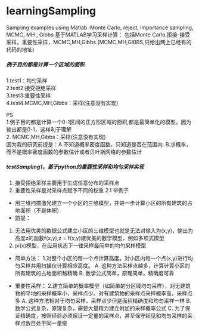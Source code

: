 # learningSampling
Sampling examples using Matlab :Monte Carlo, reject, importance sampling, MCMC, MH , Gibbs
基于MATLAB学习采样计算：
包括Monte Carlo,拒接-接受采样，重要性采样，MCMC,MH,Gibbs.(MCMC,MH,GIBBS,只给出网上已经有的代码的地址)

##### 例子目的都是计算一个区域的面积    
1.test1：均匀采样  
2.test2:接受拒绝采样  
3.test3:重要性采样  
4.test4.MCMC,MH,Gibbs：采样(注意没有实现)  

PS  
1.例子目的都是计算一个0-1区间的正方形区域的面积,都是最简单化的模型。因为输出都是0-1，这样利于理解   
2.  MCMC,MH,Gibbs：采样(注意没有实现)    
因为我的研究前提是：A.不知道概率密度函数，只知道是否在范围内. B.求概率，而不是概率密度函数的参数估计或者贝叶斯网络的参数估计  

##### testSampling1，基于python的重要性采样和均匀采样实现
1. 接受拒绝采样主要用于生成任意分布的采样点
2. 重要性采样是对采样点赋予不同的权重
2.1 举例子
+ 用三维扫描激光建立一个小区的三维模型，并进一步计算小区的所有建筑的占地面积（不是体积）
+ 前提：
1. 无法用优美的数据公式建立小区的三维模型也就是无法对输入为(x,y)，输出为高度z的函数f(x,y),z = f(x,y)建优美的数学模型，例如多项式模型
2. pi(x)模型，在应用状态下一律采样最简单的均匀采样模型

+ 简单方法：
1.对整个小区的每一个点计算高度。对小区内每一个点(x,y)进行均匀采样并用扫描仪计算相应高度。
A. 这种方法采样点越多，计算计算小区的所有建筑的占地面积越精确
B. 数学公式简单，原理简单，精确度可靠

+ 重要性采样：
2.建立简单的概率模型（如简单的分区域均匀采样），对无建筑物的平地的采样概率小，采样点少。对有建筑物的采样点采样概率高，采样点多
A. 这种方法相对于均匀采样，采样点少但是面积精确度和均匀采样一样
B. 数学公式复杂，原理复杂，需要大量精力建立附加的采样概率公式
C. 为了保证精确度，按照经验必须保证一定量的采样点，甚至保守起见和均匀采样的采样点数目处于同一量级

